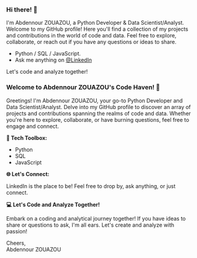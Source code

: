 ### Hi there! 👋


I'm Abdennour ZOUAZOU, a Python Developer & Data Scientist/Analyst. Welcome to my GitHub profile! Here you'll find a collection of my projects and contributions in the world of code and data. Feel free to explore, collaborate, or reach out if you have any questions or ideas to share.

- Python / SQL / JavaScript.
- Ask me anything on [@LinkedIn](https://www.linkedin.com/in/zouazou)



Let's code and analyze together! 



### Welcome to Abdennour ZOUAZOU's Code Haven! 👋  

Greetings! I'm Abdennour ZOUAZOU, your go-to Python Developer and Data Scientist/Analyst. Delve into my GitHub profile to discover an array of projects and contributions spanning the realms of code and data. Whether you're here to explore, collaborate, or have burning questions, feel free to engage and connect.  


**🔧 Tech Toolbox:**  

* Python
* SQL
* JavaScript

**🌐 Let's Connect:**  

LinkedIn is the place to be! Feel free to drop by, ask anything, or just connect.  

**💻 Let's Code and Analyze Together!**  

Embark on a coding and analytical journey together! If you have ideas to share or questions to ask, I'm all ears. Let's create and analyze with passion!  


Cheers,  
Abdennour ZOUAZOU
